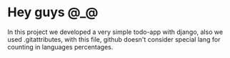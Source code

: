 

# Hey guys @_@

In this project we developed a very simple todo-app with django, also we used .gitattributes, with this file, github doesn't consider special lang for counting in languages percentages.

